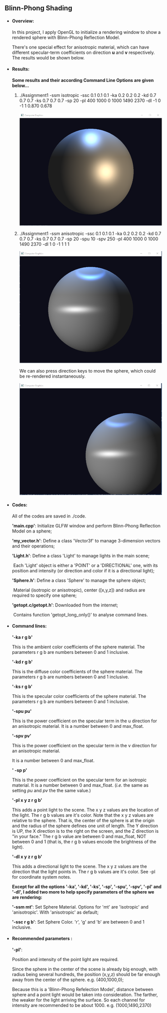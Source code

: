 ## Blinn-Phong Shading

- #### Overview:

  In this project, I apply OpenGL to initialize a rendering window to show a rendered sphere with Blinn-Phong Reflection Model. 

  There's one special effect for anisotropic material, which can have different  specular-term coefficients on direction __u__ and __v__ respectively. The results would be shown below.

  

- #### Results:

  __Some results and their according Command Line Options are given below...__

  1. ./Assignment1 -ssm isotropic -ssc 0.1 0.1 0.1 -ka 0.2 0.2 0.2 -kd 0.7 0.7 0.7 -ks 0.7 0.7 0.7 -sp 20 -pl 400 1000 0 1000 1490 2370 -dl -1 0 -1 1 0.870 0.678

     <img src="Results\isotropic.png" alt="iso" style="zoom:100%;" />

     

  2. ./Assignment1 -ssm anisotropic -ssc 0.1 0.1 0.1 -ka 0.2 0.2 0.2 -kd 0.7 0.7 0.7 -ks 0.7 0.7 0.7 -sp 20 -spu 10 -spv 250 -pl 400 1000 0 1000 1490 2370 -dl 1 0 -1 1 1 1

     <img src="Results\anisotropic.png" alt="iso" style="zoom:100%;" />

     We can also press direction keys to move the sphere, which could be re-rendered instantaneously.

     <img src="Results\isotropic_moved.png" alt="iso" style="zoom:100%;" />

     

- #### Codes:

  All of the codes are saved in ./code.

  __'main.cpp'__: Initialize GLFW window and perform Blinn-Phong Reflection Model on a sphere;

  __'my_vector.h'__: Define a class 'Vector3f' to manage 3-dimension vectors and their 						   operations;

  __'Light.h'__: Define a class 'Light' to manage lights in the main scene;

  ​				 Each 'Light' object is either a 'POINT' or a 'DIRECTIONAL' one, with its position and 				 intensity (or direction and color if it is a directional light);

  __'Sphere.h'__: Define a class 'Sphere' to manage the sphere object;

  ​				     Material (isotropic or anisotropic), center ([x,y,z]) and radius are required to 					 specify one sphere;

  __'getopt.c/getopt.h'__: Downloaded from the internet;	

  ​									 Contains function 'getopt_long_only()' to analyse command lines.

  

- #### Command lines:

  __'-ka r g b'__ 

  This is the ambient color coefficients of the sphere material. The parameters r g b are numbers between 0 and 1 inclusive. 

  

  __'-kd r g b'__ 

  This is the diffuse color coefficients of the sphere material. The parameters r g b are numbers between 0 and 1 inclusive. 

  

  __'-ks r g b'__

  This is the specular color coefficients of the sphere material. The parameters r g b are numbers between 0 and 1 inclusive. 

  

  __'-spu pu'__ 

  This is the power coefficient on the specular term in the u direction for an anisotropic material.  It is a number between 0 and max_float.

  

  __'-spv pv'__ 

  This is the power coefficient on the specular term in the v direction for an anisotropic material. 

  It is a number between 0 and max_float.

  

  __' -sp p'__ 

  This is the power coefficient on the specular term for an isotropic material. It is a number between 0 and max_float. (*i.e.* the same as setting *pu* and *pv* the the same value.)

  

  __'-pl x y z r g b'__

  This adds a point light to the scene. The x y z values are the location of the light. The r g b values are it's color. Note that the x y z values are relative to the sphere. That is, the center of the sphere is at the origin and the radius of the sphere defines one unit of length. The Y direction is UP, the X direction is to the right on the screen, and the Z direction is "in your face." The r g b value are between 0 and max_float, NOT between 0 and 1 (that is, the r g b values encode the brightness of the light). 

  

  __'-dl x y z r g b'__ 

  This adds a directional light to the scene. The x y z values are the direction that the light points in. The r g b values are it's color. See -pl for coordinate system notes. 

  

  __Except for all the options '-ka', '-kd', '-ks', '-sp', '-spu', '-spv', '-pl' and '-dl', I added two more to help specify parameters of the sphere we are rendering:__

  __'-ssm mt'__: Set Sphere Material. Options for 'mt' are 'isotropic' and 'anisotropic'. With  				   'anisotropic' as default;

  __'-ssc r g b'__: Set Sphere Color. 'r', 'g' and 'b' are between 0 and 1 inclusive.

  

- #### Recommended parameters :

  __'-pl'__: 

  Position and intensity of the point light are required. 

  Since the sphere in the center of the scene is already big enough, with radius being several hundreds, the position (x,y,z) should be far enough away from the center of the sphere. e.g. (400,1000,0);

  Because this is a 'Blinn-Phong Refelection Model', distance between sphere and a point light would be taken into consideration. The farther, the weaker for the light arriving the surface. So each channel for intensity are recommended to be about 1000. e.g. (1000,1490,2370)



